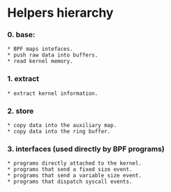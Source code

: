 # Helpers hierarchy

### 0. base: 
    * BPF maps intefaces. 
    * push raw data into buffers.
    * read kernel memory.

### 1. extract
    * extract kernel information.

### 2. store
    * copy data into the auxiliary map.
    * copy data into the ring buffer.
  
### 3. interfaces (used directly by BPF programs)
    * programs directly attached to the kernel.
    * programs that send a fixed size event.
    * programs that send a variable size event.
    * programs that dispatch syscall events.